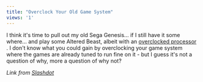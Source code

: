 ```yaml
---
title: "Overclock Your Old Game System"
views: '1'
---
```

<p>I think it's time to pull out my old Sega Genesis... if I still have it some where... and play some Altered Beast, albeit with an <a href="https://www.epicgaming.net/hardware/md_oc">overclocked processor</a> .  I don't know what you could gain by overclocking your game system where the games are already tuned to run fine on it - but I guess it's not a question of why, more a question of why not?</p>
<p><i>Link from <a href="https://slashdot.org/article.pl?sid=04/03/11/0127235">Slashdot</a></i></p>
